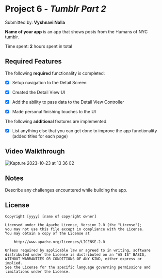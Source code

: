 # Project 6 - *Tumblr Part 2*

Submitted by: **Vyshnavi Nalla**

**Name of your app** is an app that shows posts from the Humans of NYC tumblr.

Time spent: **2** hours spent in total

## Required Features

The following **required** functionality is completed:

- [X] Setup navigation to the Detail Screen
- [X] Created the Detail View UI
- [X] Add the ability to pass data to the Detail View Controller
- [X] Made personal finishing touches to the UI


The following **additional** features are implemented:

- [X] List anything else that you can get done to improve the app functionality (added titles for each page)

## Video Walkthrough
![Kapture 2023-10-23 at 13 36 02](https://github.com/vaishunall/tumblr-pt2/assets/72366072/ab8efc1b-13ef-41f2-ab65-67e6c7610f99)


## Notes

Describe any challenges encountered while building the app.

## License

    Copyright [yyyy] [name of copyright owner]

    Licensed under the Apache License, Version 2.0 (the "License");
    you may not use this file except in compliance with the License.
    You may obtain a copy of the License at

        http://www.apache.org/licenses/LICENSE-2.0

    Unless required by applicable law or agreed to in writing, software
    distributed under the License is distributed on an "AS IS" BASIS,
    WITHOUT WARRANTIES OR CONDITIONS OF ANY KIND, either express or implied.
    See the License for the specific language governing permissions and
    limitations under the License.

